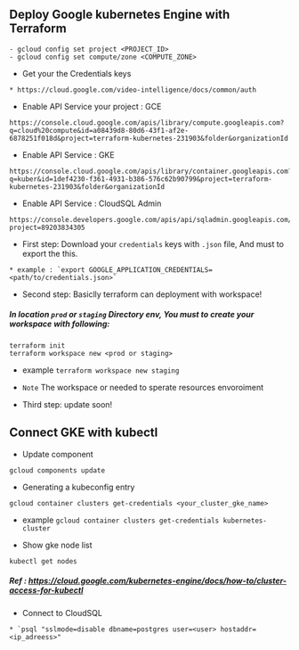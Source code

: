## Deploy Google kubernetes Engine with Terraform
```
- gcloud config set project <PROJECT_ID>
- gcloud config set compute/zone <COMPUTE_ZONE>
```

* Get your the Credentials keys
```
* https://cloud.google.com/video-intelligence/docs/common/auth
```

* Enable API Service your project : GCE
```
https://console.cloud.google.com/apis/library/compute.googleapis.com?q=cloud%20compute&id=a08439d8-80d6-43f1-af2e-6878251f018d&project=terraform-kubernetes-231903&folder&organizationId
```

* Enable API Service : GKE 
```
https://console.cloud.google.com/apis/library/container.googleapis.com?q=kuber&id=1def4230-f361-4931-b386-576c62b90799&project=terraform-kubernetes-231903&folder&organizationId
```

* Enable API Service : CloudSQL Admin
```
https://console.developers.google.com/apis/api/sqladmin.googleapis.com/overview?project=89203834305
```

* First step: Download your `credentials` keys with `.json` file, And must to export the this.
```
* example : `export GOOGLE_APPLICATION_CREDENTIALS=<path/to/credentials.json>`
```

* Second step: Basiclly terraform can deployment with workspace!
##### In location `prod` or `staging` Directory env, You must to create your workspace with following:
```
terraform init
terraform workspace new <prod or staging>
```
* example `terraform workspace new staging`
* `Note` The workspace <prod> or <staging> needed to sperate resources envoroiment

* Third step:  update soon!

## Connect GKE with kubectl

* Update component
```
gcloud components update
```

* Generating a kubeconfig entry
```
gcloud container clusters get-credentials <your_cluster_gke_name>
```
* example `gcloud container clusters get-credentials kubernetes-cluster`

* Show gke node list
```
kubectl get nodes
```
##### Ref : https://cloud.google.com/kubernetes-engine/docs/how-to/cluster-access-for-kubectl

* Connect to CloudSQL 
```
* `psql "sslmode=disable dbname=postgres user=<user> hostaddr=<ip_adreess>"
```